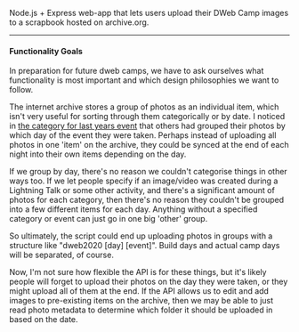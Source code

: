 Node.js + Express web-app that lets users upload their DWeb Camp images to a scrapbook hosted on archive.org.

---

#### Functionality Goals

In preparation for future dweb camps, we have to ask ourselves what functionality is most important and which
design philosophies we want to follow.

The internet archive stores a group of photos as an individual item, which isn't very useful for sorting through them
categorically or by date. I noticed in [the category for last years event](https://archive.org/details/dwebcamp2019)
that others had grouped their photos by which day of the event they were taken. Perhaps instead of uploading all photos
in one 'item' on the archive, they could be synced at the end of each night into their own items depending on the day.

If we group by day, there's no reason we couldn't categorise things in other ways too. If we let people specify if an
image/video was created during a Lightning Talk or some other activity, and there's a significant amount of photos for
each category, then there's no reason they couldn't be grouped into a few different items for each day. Anything without
a specified category or event can just go in one big 'other' group.

So ultimately, the script could end up uploading photos in groups with a structure like "dweb2020 \[day\] \[event\]".
Build days and actual camp days will be separated, of course.

Now, I'm not sure how flexible the API is for these things, but it's likely people will forget to upload their photos on
the day they were taken, or they might upload all of them at the end. If the API allows us to edit and add images to
pre-existing items on the archive, then we may be able to just read photo metadata to determine which folder it should
be uploaded in based on the date.
